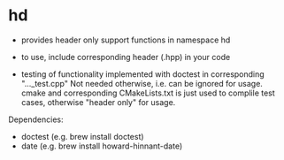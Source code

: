 # hd

- provides header only support functions in namespace hd
- to use, include corresponding header (.hpp) in your code

- testing of functionality implemented with doctest in corresponding "..._test.cpp"
  Not needed otherwise, i.e. can be ignored for usage.
  cmake and corresponding CMakeLists.txt is just used to complile test cases, otherwise "header only" for usage.

Dependencies:

- doctest (e.g. brew install doctest)
- date (e.g. brew install howard-hinnant-date)
